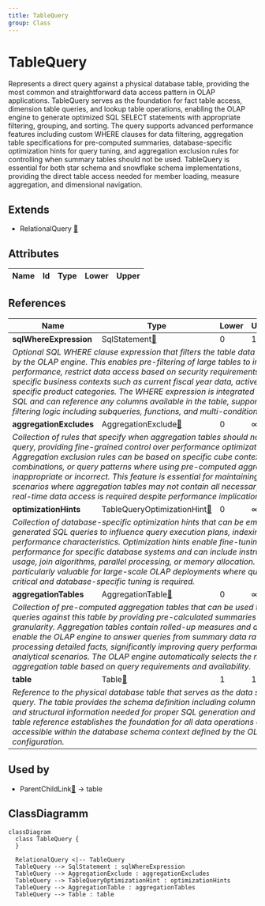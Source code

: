 ```yaml
---
title: TableQuery
group: Class
---
```


# TableQuery<a name="class-tablequery"></a>

Represents a direct query against a physical database table, providing the most common and straightforward data access pattern in OLAP applications. TableQuery serves as the foundation for fact table access, dimension table queries, and lookup table operations, enabling the OLAP engine to generate optimized SQL SELECT statements with appropriate filtering, grouping, and sorting. The query supports advanced performance features including custom WHERE clauses for data filtering, aggregation table specifications for pre-computed summaries, database-specific optimization hints for query tuning, and aggregation exclusion rules for controlling when summary tables should not be used. TableQuery is essential for both star schema and snowflake schema implementations, providing the direct table access needed for member loading, measure aggregation, and dimensional navigation.
## Extends
- RelationalQuery [🔗](./class-RelationalQuery)
## Attributes

<table>
  <thead>
    <tr>
      <th>Name</th>
      <th>Id</th>
      <th>Type</th>
      <th>Lower</th>
      <th>Upper</th>
    </tr>
  </thead>
  <tbody>
  </tbody>
</table>

## References

<table>
  <thead>
    <tr>
      <th>Name</th>
      <th>Type</th>
      <th>Lower</th>
      <th>Upper</th>
      <th>Containment</th>
    </tr>
  </thead>
  <tbody>
    <tr>
      <td><strong>sqlWhereExpression</strong></td>
      <td>SqlStatement<a href="./class-SqlStatement">🔗</a></td>
      <td>0</td>
      <td>1</td>
      <td>true</td>
    </tr>
    <tr>
      <td colspan="5"><em>Optional SQL WHERE clause expression that filters the table data before processing by the OLAP engine. This enables pre-filtering of large tables to improve performance, restrict data access based on security requirements, or limit analysis to specific business contexts such as current fiscal year data, active customers, or specific product categories. The WHERE expression is integrated into the generated SQL and can reference any columns available in the table, supporting complex filtering logic including subqueries, functions, and multi-condition expressions.</em></td>
    </tr>
    <tr>
      <td><strong>aggregationExcludes</strong></td>
      <td>AggregationExclude<a href="./class-AggregationExclude">🔗</a></td>
      <td>0</td>
      <td>&infin;</td>
      <td>true</td>
    </tr>
    <tr>
      <td colspan="5"><em>Collection of rules that specify when aggregation tables should not be used for this query, providing fine-grained control over performance optimization strategies. Aggregation exclusion rules can be based on specific cube contexts, measure combinations, or query patterns where using pre-computed aggregations would be inappropriate or incorrect. This feature is essential for maintaining data accuracy in scenarios where aggregation tables may not contain all necessary detail or where real-time data access is required despite performance implications.</em></td>
    </tr>
    <tr>
      <td><strong>optimizationHints</strong></td>
      <td>TableQueryOptimizationHint<a href="./class-TableQueryOptimizationHint">🔗</a></td>
      <td>0</td>
      <td>&infin;</td>
      <td>true</td>
    </tr>
    <tr>
      <td colspan="5"><em>Collection of database-specific optimization hints that can be embedded in generated SQL queries to influence query execution plans, indexing strategies, and performance characteristics. Optimization hints enable fine-tuning of query performance for specific database systems and can include instructions for index usage, join algorithms, parallel processing, or memory allocation. These hints are particularly valuable for large-scale OLAP deployments where query performance is critical and database-specific tuning is required.</em></td>
    </tr>
    <tr>
      <td><strong>aggregationTables</strong></td>
      <td>AggregationTable<a href="./class-AggregationTable">🔗</a></td>
      <td>0</td>
      <td>&infin;</td>
      <td>false</td>
    </tr>
    <tr>
      <td colspan="5"><em>Collection of pre-computed aggregation tables that can be used to accelerate queries against this table by providing pre-calculated summaries at various levels of granularity. Aggregation tables contain rolled-up measures and dimension keys that enable the OLAP engine to answer queries from summary data rather than processing detailed facts, significantly improving query performance for common analytical scenarios. The OLAP engine automatically selects the most appropriate aggregation table based on query requirements and availability.</em></td>
    </tr>
    <tr>
      <td><strong>table</strong></td>
      <td>Table<a href="./class-Table">🔗</a></td>
      <td>1</td>
      <td>1</td>
      <td>false</td>
    </tr>
    <tr>
      <td colspan="5"><em>Reference to the physical database table that serves as the data source for this query. The table provides the schema definition including column names, data types, and structural information needed for proper SQL generation and data access. The table reference establishes the foundation for all data operations and must be accessible within the database schema context defined by the OLAP catalog configuration.</em></td>
    </tr>
  </tbody>
</table>



## Used by

- ParentChildLink[🔗](./class-ParentChildLink) → table

## ClassDiagramm

```mermaid
classDiagram
  class TableQuery {
  }

  RelationalQuery <|-- TableQuery
  TableQuery --> SqlStatement : sqlWhereExpression
  TableQuery --> AggregationExclude : aggregationExcludes
  TableQuery --> TableQueryOptimizationHint : optimizationHints
  TableQuery --> AggregationTable : aggregationTables
  TableQuery --> Table : table

```

